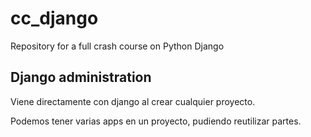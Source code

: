 # cc_django

Repository for a full crash course on Python Django

## Django administration

Viene directamente con django al crear cualquier proyecto.

Podemos tener varias apps en un proyecto, pudiendo reutilizar partes.

